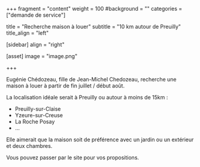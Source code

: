 +++
fragment = "content"
weight = 100
#background = ""
categories = ["demande de service"]

title = "Recherche maison à louer"
subtitle = "10 km autour de Preuilly"
title_align = "left"

[sidebar]
  align = "right"

[asset]
  image = "image.png"
  
+++

Eugénie Chédozeau, fille de Jean-Michel Chedozeau, recherche une maison à louer à partir de fin juillet / début août.

La localisation idéale serait à Preuilly ou autour à moins de 15km :

* Preuilly-sur-Claise
* Yzeure-sur-Creuse
* La Roche Posay
* ...

Elle aimerait que la maison soit de préférence avec un jardin ou un extérieur et deux chambres. 

Vous pouvez passer par le site pour vos propositions.
